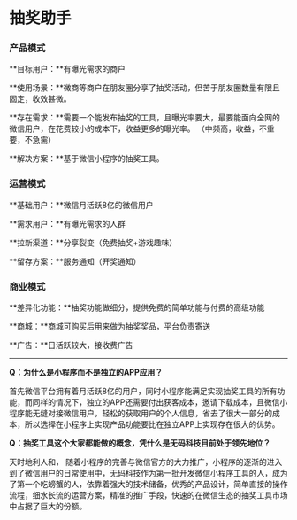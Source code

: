 # 抽奖助手
### 产品模式

**目标用户：**有曝光需求的商户

**使用场景：**微商等商户在朋友圈分享了抽奖活动，但苦于朋友圈数量有限且固定，收效甚微。

**存在需求：**需要一个能发布抽奖的工具，且曝光率要大，最要能面向全网的微信用户，在花费较小的成本下，收益更多的曝光率。
	（中频高，收益，不重要，不急需）

**解决方案：**基于微信小程序的抽奖工具。

### 运营模式

**基础用户：**微信月活跃8亿的微信用户

**需求用户：**有曝光需求的人群

**拉新渠道：**分享裂变（免费抽奖+游戏趣味）

**留存方案：**服务通知（开奖通知）

### 商业模式


**差异化功能：**抽奖功能做细分，提供免费的简单功能与付费的高级功能

**商城：**商城可购买后用来做为抽奖奖品，平台负责寄送

**广告：**日活跃较大，接收费广告


---

**Q：为什么是小程序而不是独立的APP应用？**

首先微信平台拥有着月活跃8亿的用户，同时小程序能满足实现抽奖工具的所有功能，而同样的情况下，独立的APP还需要付出获客成本，邀请下载成本，且微信小程序能无缝对接微信用户，轻松的获取用户的个人信息，省去了很大一部分的成本，所以选择在小程序上实现产品功能要比在独立APP上实现存在很大的优势。


**Q：抽奖工具这个大家都能做的概念，凭什么是无码科技目前处于领先地位？**

天时地利人和， 随着小程序的完善与微信官方的大力推广，小程序的逐渐的进入到了微信用户的日常使用中，无码科技作为第一批开发微信小程序工具的人，成为了第一个吃螃蟹的人，依靠着强大的技术储备，优秀的产品设计，简单直接的操作流程，细水长流的运营方案，精准的推广手段，快速的在微信生态的抽奖工具市场中占据了巨大的份额。






